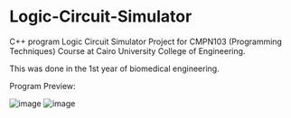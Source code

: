 # Logic-Circuit-Simulator

C++ program Logic Circuit Simulator Project for CMPN103 (Programming Techniques) Course at Cairo University College of Engineering.

This was done in the 1st year of biomedical engineering.

Program Preview:

![image](https://user-images.githubusercontent.com/84231705/155397899-819c2dde-6293-46da-a831-a9a16f100db5.png)
![image](https://user-images.githubusercontent.com/84231705/155401922-e12e5f71-9fb5-4355-820f-159f60e3f425.png)


